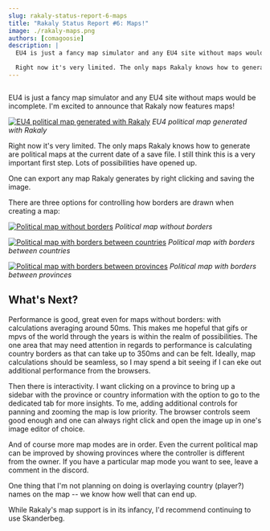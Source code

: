 ```yaml
---
slug: rakaly-status-report-6-maps
title: "Rakaly Status Report #6: Maps!"
image: ./rakaly-maps.png
authors: [comagoosie]
description: |
  EU4 is just a fancy map simulator and any EU4 site without maps would be incomplete. I'm excited to announce that Rakaly now features maps!

  Right now it's very limited. The only maps Rakaly knows how to generate are political maps at the current date of a save file. I still think this is a very important first step. Lots of possibilities have opened up.
---
```


<div style={{textAlign: "center"}}>
  <img alt="" width={512} height={211} src={require("./rakaly-maps.png").default} />
</div>

EU4 is just a fancy map simulator and any EU4 site without maps would be incomplete. I'm excited to announce that Rakaly now features maps!

<!--truncate-->

[![EU4 political map generated with Rakaly](map-full.png)](map-full.png)
*EU4 political map generated with Rakaly*

Right now it's very limited. The only maps Rakaly knows how to generate are political maps at the current date of a save file. I still think this is a very important first step. Lots of possibilities have opened up.

One can export any map Rakaly generates by right clicking and saving the image.

There are three options for controlling how borders are drawn when creating a map:

[![Political map without borders](map-no-borders.png)](map-no-borders.png)
*Political map without borders*

[![Political map with borders between countries](map-countries.png)](map-countries.png)
*Political map with borders between countries*

[![Political map with borders between provinces](map-provinces.png)](map-provinces.png)
*Political map with borders between provinces*

## What's Next?

Performance is good, great even for maps without borders: with calculations averaging around 50ms. This makes me hopeful that gifs or mpvs of the world through the years is within the realm of possibilities. The one area that may need attention in regards to performance is calculating country borders as that can take up to 350ms and can be felt. Ideally, map calculations should be seamless, so I may spend a bit seeing if I can eke out additional performance from the browsers.

Then there is interactivity. I want clicking on a province to bring up a sidebar with the province or country information with the option to go to the dedicated tab for more insights. To me, adding additional controls for panning and zooming the map is low priority. The browser controls seem good enough and one can always right click and open the image up in one's image editor of choice.

And of course more map modes are in order. Even the current political map can be improved by showing provinces where the controller is different from the owner. If you have a particular map mode you want to see, leave a comment in the discord.

One thing that I'm not planning on doing is overlaying country (player?) names on the map -- we know how well that can end up.

While Rakaly's map support is in its infancy, I'd recommend continuing to use Skanderbeg.